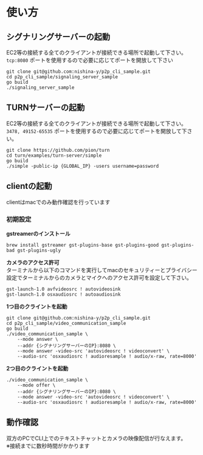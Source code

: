 # 使い方

## シグナリングサーバーの起動
EC2等の接続する全てのクライアントが接続できる場所で起動して下さい。  
`tcp:8080` ポートを使用するので必要に応じてポートを開放して下さい  
```shell
git clone git@github.com:nishina-y/p2p_cli_sample.git
cd p2p_cli_sample/signaling_server_sample
go build
./signaling_server_sample
```

## TURNサーバーの起動
EC2等の接続する全てのクライアントが接続できる場所で起動して下さい。  
`3478, 49152-65535` ポートを使用するので必要に応じてポートを開放して下さい。  
```shell
git clone https://github.com/pion/turn
cd turn/examples/turn-server/simple
go build
./simple -public-ip {GLOBAL_IP} -users username=password
```

## clientの起動
clientはmacでのみ動作確認を行っています

### 初期設定

**gstreamerのインストール**
```shell
brew install gstreamer gst-plugins-base gst-plugins-good gst-plugins-bad gst-plugins-ugly
```

**カメラのアクセス許可**  
ターミナルから以下のコマンドを実行してmacのセキュリティーとプライバシー設定でターミナルからのカメラとマイクへのアクセス許可を設定して下さい。
```shell
gst-launch-1.0 avfvideosrc ! autovideosink
gst-launch-1.0 osxaudiosrc ! autoaudiosink
```

**1つ目のクライントを起動**
```shell
git clone git@github.com:nishina-y/p2p_cli_sample.git
cd p2p_cli_sample/video_communication_sample
go build
./video_communication_sample \
    --mode answer \
    --addr {シグナリングサーバーのIP}:8080 \
    --mode answer -video-src 'autovideosrc ! videoconvert' \
    --audio-src 'osxaudiosrc ! audioresample ! audio/x-raw, rate=8000'
```

**2つ目のクライントを起動**
```shell
./video_communication_sample \
    --mode offer \
    --addr {シグナリングサーバーのIP}:8080 \
    --mode answer -video-src 'autovideosrc ! videoconvert' \
    --audio-src 'osxaudiosrc ! audioresample ! audio/x-raw, rate=8000'
```

## 動作確認
双方のPCでCLI上でのテキストチャットとカメラの映像配信が行なえます。   
※接続までに数秒時間がかかります

